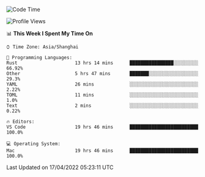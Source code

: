 <!--START_SECTION:waka-->
![Code Time](http://img.shields.io/badge/Code%20Time-1%2C235%20hrs%2011%20mins-blue)

![Profile Views](http://img.shields.io/badge/Profile%20Views-19-blue)

📊 **This Week I Spent My Time On** 

```text
⌚︎ Time Zone: Asia/Shanghai

💬 Programming Languages: 
Rust                     13 hrs 14 mins      ████████████████░░░░░░░░░   66.92% 
Other                    5 hrs 47 mins       ███████░░░░░░░░░░░░░░░░░░   29.3% 
YAML                     26 mins             ░░░░░░░░░░░░░░░░░░░░░░░░░   2.22% 
TOML                     11 mins             ░░░░░░░░░░░░░░░░░░░░░░░░░   1.0% 
Text                     2 mins              ░░░░░░░░░░░░░░░░░░░░░░░░░   0.22%

🔥 Editors: 
VS Code                  19 hrs 46 mins      █████████████████████████   100.0%

💻 Operating System: 
Mac                      19 hrs 46 mins      █████████████████████████   100.0%

```


 Last Updated on 17/04/2022 05:23:11 UTC
<!--END_SECTION:waka-->
